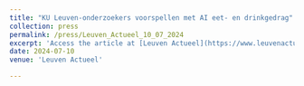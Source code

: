 ```yaml
---
title: "KU Leuven-onderzoekers voorspellen met AI eet- en drinkgedrag"
collection: press
permalink: /press/Leuven_Actueel_10_07_2024
excerpt: 'Access the article at [Leuven Actueel](https://www.leuvenactueel.be/nieuws/leuven/ku-leuven-onderzoekers-voorspellen-met-ai-eet-en-drinkgedrag?nid=19611)'
date: 2024-07-10
venue: 'Leuven Actueel'

---
```

